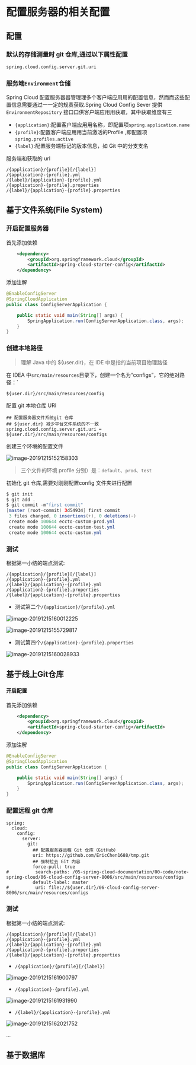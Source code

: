 # 配置服务器的相关配置

## 配置

### 默认的存储测量时 git 仓库,通过以下属性配置

```xml
spring.cloud.config.server.git.uri
```

### 服务端`Environment`仓储

Spring Cloud 配置服务器器管理理多个客户端应⽤用的配置信息，然⽽而这些配置信息需要通过⼀一定的规责获取.Spring Cloud Config Sever 提供 `EnvironmentRepository` 接⼝口供客户端应⽤用获取，其中获取维度有三

- `{application}`:配置客户端应⽤用名称，即配置项`spring.application.name`
- `{profile}`:配置客户端应⽤用当前激活的Profile ,即配置项`spring.profiles.active`
- `{label}`:配置服务端标记的版本信息，如 Git 中的分⽀支名

服务端和获取的 url

```
/{application}/{profile}[/{label}]
/{application}-{profile}.yml
/{label}/{application}-{profile}.yml
/{application}-{profile}.properties
/{label}/{application}-{profile}.properties
```

## 基于文件系统(File System)

### 开启配置服务器

首先添加依赖

```xml
    <dependency>
        <groupId>org.springframework.cloud</groupId>
        <artifactId>spring-cloud-starter-config</artifactId>
    </dependency>
```

添加注解

```java
@EnableConfigServer
@SpringCloudApplication
public class ConfigServerApplication {

    public static void main(String[] args) {
        SpringApplication.run(ConfigServerApplication.class, args);
    }
}
```

### 创建本地路径

> 理解 Java 中的 ${user.dir}，在 IDE 中是指的当前项目物理路径

在 IDEA 中`src/main/resources`目录下，创建一个名为“configs”，它的绝对路径：`

```
${user.dir}/src/main/resources/config
```

配置 git 本地仓库 URI

```
## 配置服务器文件系统git 仓库
## ${user.dir} 减少平台文件系统的不一致
spring.cloud.config.server.git.uri = ${user.dir}/src/main/resources/configs
```

创建三个环境的配置文件

![image-20191215152158303](assets/image-20191215152158303.png)

>  三个文件的环境 profile 分别）是：`default`、`prod`、`test`

初始化 git 仓库,需要对刚刚配置config 文件夹进行配置

```java
$ git init
$ git add .
$ git commit -m"first commit"
[master (root-commit) 3d54934] first commit
 3 files changed, 0 insertions(+), 0 deletions(-)
 create mode 100644 eccto-custom-prod.yml
 create mode 100644 eccto-custom-test.yml
 create mode 100644 eccto-custom.yml

```

### 测试

根据第一小结的端点测试:

```
/{application}/{profile}[/{label}]
/{application}-{profile}.yml
/{label}/{application}-{profile}.yml
/{application}-{profile}.properties
/{label}/{application}-{profile}.properties
```

- 测试第二个`/{application}/{profile}.yml`

![image-20191215160012225](assets/image-20191215160012225.png)

![image-20191215155729817](assets/image-20191215155729817.png)

- 测试第四个`/{application}-{profile}.properties`

![image-20191215160028933](assets/image-20191215160028933.png)

## 基于线上Git仓库

#### 开启配置

首先添加依赖

```xml
    <dependency>
        <groupId>org.springframework.cloud</groupId>
        <artifactId>spring-cloud-starter-config</artifactId>
    </dependency>

```

添加注解

```java
@EnableConfigServer
@SpringCloudApplication
public class ConfigServerApplication {

    public static void main(String[] args) {
        SpringApplication.run(ConfigServerApplication.class, args);
    }
}

```

### 配置远程 git 仓库

```
spring:
  cloud:
    config:
      server:
        git:
          ## 配置服务器远程 Git 仓库（GitHub）
          uri: https://github.com/EricChen1688/tmp.git
          ## 强制拉去 Git 内容
          force-pull: true
#          search-paths: /05-spring-cloud-documentation/00-code/note-spring-cloud/06-cloud-config-server-8006/src/main/resources/configs
          default-label: master
#          uri: file://${user.dir}/06-cloud-config-server-8006/src/main/resources/configs

```

### 测试

根据第一小结的端点测试:

```
/{application}/{profile}[/{label}]
/{application}-{profile}.yml
/{label}/{application}-{profile}.yml
/{application}-{profile}.properties
/{label}/{application}-{profile}.properties

```

- `/{application}/{profile}[/{label}]`

![image-20191215161900797](assets/image-20191215161900797.png)

- `/{application}-{profile}.yml`

![image-20191215161931990](assets/image-20191215161931990.png)

- `/{label}/{application}-{profile}.yml`

![image-20191215162021752](assets/image-20191215162021752.png)

...

## 基于数据库